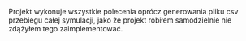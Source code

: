 Projekt wykonuje wszystkie polecenia oprócz generowania pliku csv przebiegu całej symulacji, jako że projekt robiłem samodzielnie nie zdążyłem tego zaimplementować.
